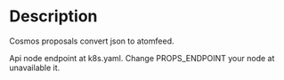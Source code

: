 # Description
Cosmos proposals convert json to atomfeed.

Api node endpoint at k8s.yaml. Change PROPS_ENDPOINT your node at unavailable it.